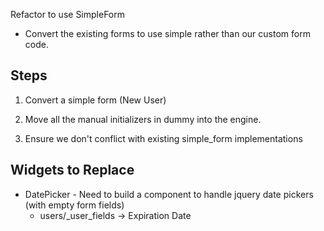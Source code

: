 Refactor to use SimpleForm

* Convert the existing forms to use simple rather than our custom form code.

## Steps

1. Convert a simple form (New User)

10. Move all the manual initializers in dummy into the engine.
10. Ensure we don't conflict with existing simple_form implementations

## Widgets to Replace

* DatePicker - Need to build a component to handle jquery date pickers (with empty form fields)
    * users/_user_fields -> Expiration Date